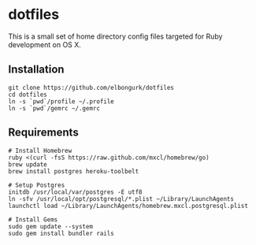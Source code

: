 # dotfiles

This is a small set of home directory config files targeted for Ruby development on OS X.

## Installation

    git clone https://github.com/elbongurk/dotfiles
    cd dotfiles
    ln -s `pwd`/profile ~/.profile
    ln -s `pwd`/gemrc ~/.gemrc

## Requirements

    # Install Homebrew
    ruby <(curl -fsS https://raw.github.com/mxcl/homebrew/go)
    brew update
    brew install postgres heroku-toolbelt

    # Setup Postgres
    initdb /usr/local/var/postgres -E utf8
    ln -sfv /usr/local/opt/postgresql/*.plist ~/Library/LaunchAgents
    launchctl load ~/Library/LaunchAgents/homebrew.mxcl.postgresql.plist

    # Install Gems
    sudo gem update --system
    sudo gem install bundler rails
